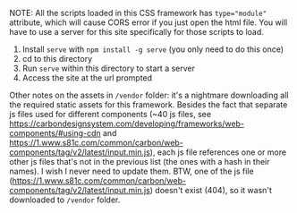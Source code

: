NOTE: All the scripts loaded in this CSS framework has `type="module"` attribute, which will cause CORS error if you just open the html file. You will have to use a server for this site specifically for those scripts to load.
1. Install `serve` with `npm install -g serve` (you only need to do this once)
2. cd to this directory
3. Run `serve` within this directory to start a server
4. Access the site at the url prompted

Other notes on the assets in `/vendor` folder: it's a nightmare downloading all the required static assets for this framework. Besides the fact that separate js files used for different components (~40 js files, see https://carbondesignsystem.com/developing/frameworks/web-components/#using-cdn and https://1.www.s81c.com/common/carbon/web-components/tag/v2/latest/input.min.js), each js file references one or more other js files that's not in the previous list (the ones with a hash in their names). I wish I never need to update them. 
BTW, one of the js file (https://1.www.s81c.com/common/carbon/web-components/tag/v2/latest/input.min.js) doesn't exist (404), so it wasn't downloaded to `/vendor` folder.